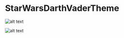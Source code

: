 # StarWarsDarthVaderTheme
![alt text](https://raw.githubusercontent.com/acdprd/starwarsdarthvadertheme/master/photo1.png)

![alt text](https://raw.githubusercontent.com/acdprd/starwarsdarthvadertheme/master/photo2.png)
